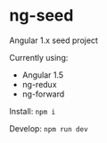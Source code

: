 # ng-seed
Angular 1.x seed project

Currently using:
- Angular 1.5
- ng-redux
- ng-forward

Install: `npm i`

Develop: `npm run dev`
